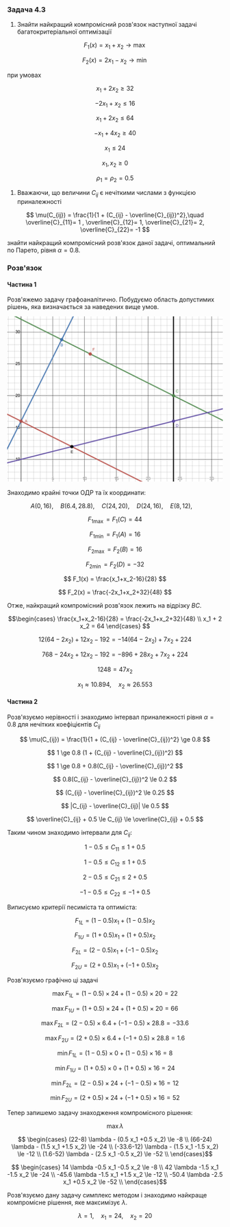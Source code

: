 ### Задача 4.3

1. Знайти найкращий компромісний розв'язок наступної задачі багатокритеріальної оптимізації 

$$ F_1(x) = x_1+x_2 \rightarrow \max$$

$$ F_2(x) = 2x_1-x_2 \rightarrow \min$$

при умовах 

$$ x_1 + 2 x_2 \ge 32 $$

$$ -2 x_1 + x_2 \le 16 $$

$$ x_1 + 2 x_2 \le 64 $$

$$ - x_1 + 4 x_2 \ge 40 $$

$$ x_1 \le 24 $$

$$ x_1, x_2 \ge 0 $$

$$ \rho_1 = \rho_2 = 0.5 $$

1. Вважаючи, що величини $C_{ij}$ є нечіткими числами з функцією приналежності
   
$$ \mu(C_{ij}) = \frac{1}{1 + (C_{ij} - \overline{C}_{ij})^2},\quad 
\overline{C}_{11}= 1 , 
\overline{C}_{12}= 1, 
\overline{C}_{21}= 2, 
\overline{C}_{22}= -1
$$

знайти найкращий компромісний розв'язок даної задачі, оптимальний по Парето, рівня $\alpha=0.8$. 

### Розв'язок

#### Частина 1

Розв'яжемо задачу графоаналітично. Побудуємо область допустимих рішень, яка визначається за наведених вище умов.

![](Screenshot%202021-12-25%20at%2017.47.53.png)

Знаходимо крайні точки ОДР та їх координати:

$$ A(0, 16), \quad
B(6.4, 28.8), \quad
C(24, 20), \quad
D(24, 16), \quad
E(8, 12), \quad $$

$$ F_{1 \max} = F_1(C) = 44 $$

$$ F_{1 \min} = F_1(A) = 16 $$

$$ F_{2 \max} = F_2(B) = 16 $$

$$ F_{2 \min} = F_2(D) = -32 $$

$$ F_1(x) = \frac{x_1+x_2-16}{28} $$

$$ F_2(x) = \frac{-2x_1+x_2+32}{48} $$

Отже, найкращий компромісний розв'язок лежить на відрізку $BC$.

$$\begin{cases}
\frac{x_1+x_2-16}{28} = \frac{-2x_1+x_2+32}{48} \\
x_1 + 2 x_2 = 64 
\end{cases}
$$

$$ 12 (64 - 2 x_2) + 12 x_2 - 192 = -14 (64 - 2 x_2) + 7 x_2 + 224 $$

$$ 768 - 24 x_2 + 12 x_2 - 192 = -896 + 28 x_2 + 7 x_2 + 224 $$

$$ 1248 = 47 x_2 $$

$$ x_1 \approx 10.894, \quad x_2 \approx 26.553 $$

#### Частина 2

Розв'язуємо нерівності і знаходимо інтервал приналежності рівня $\alpha=0.8$ для нечітких коефіцієнтів $C_{ij}$

$$ \mu(C_{ij}) = \frac{1}{1 + (C_{ij} - \overline{C}_{ij})^2} \ge 0.8 $$

$$ 1 \ge 0.8 (1 + (C_{ij} - \overline{C}_{ij})^2) $$

$$ 1 \ge 0.8 + 0.8(C_{ij} - \overline{C}_{ij})^2 $$

$$ 0.8(C_{ij} - \overline{C}_{ij})^2 \le 0.2 $$

$$ (C_{ij} - \overline{C}_{ij})^2 \le 0.25 $$

$$ |C_{ij} - \overline{C}_{ij}| \le 0.5 $$

$$ \overline{C}_{ij} + 0.5 \le C_{ij} \le \overline{C}_{ij} + 0.5 $$

Таким чином знаходимо інтервали для $C_{ij}$:

$$ 1 - 0.5 \le C_{11} \le 1 + 0.5 $$

$$ 1 - 0.5 \le C_{12} \le 1 + 0.5 $$

$$ 2 - 0.5 \le C_{21} \le 2 + 0.5 $$

$$ -1 - 0.5 \le C_{22} \le -1 + 0.5 $$

Виписуємо критерії песиміста та оптиміста:

$$ F_{1L} = (1 - 0.5) x_1 + (1 - 0.5) x_2 $$

$$ F_{1U} = (1 + 0.5) x_1 + (1 + 0.5) x_2 $$

$$ F_{2L} = (2 - 0.5) x_1 + (-1 - 0.5) x_2 $$

$$ F_{2U} = (2 + 0.5) x_1 + (-1 + 0.5) x_2 $$

Розв'язуємо графічно ці задачі

$$\max F_{1L} = (1 - 0.5) \times 24 + (1 - 0.5) \times 20 = 22$$

$$\max F_{1U} = (1 + 0.5) \times 24 + (1 + 0.5) \times 20 = 66 $$

$$\max F_{2L} = (2 - 0.5) \times 6.4 + (-1 - 0.5) \times 28.8 = -33.6 $$

$$\max F_{2U} = (2 + 0.5) \times 6.4 + (-1 + 0.5) \times 28.8 = 1.6 $$

$$\min F_{1L} = (1 - 0.5) \times 0 + (1 - 0.5) \times 16 = 8 $$

$$\min F_{1U} = (1 + 0.5) \times 0 + (1 + 0.5) \times 16 = 24 $$

$$\min F_{2L} = (2 - 0.5) \times 24 + (-1 - 0.5) \times 16 = 12 $$

$$\min F_{2U} = (2 + 0.5) \times 24 + (-1 + 0.5) \times 16 = 52 $$

Тепер запишемо задачу знаходження компромісного рішення:

$$ \max \lambda $$

$$ \begin{cases}
(22-8) \lambda - (0.5 x_1 +0.5 x_2) \le -8 \\
(66-24) \lambda - (1.5 x_1 +1.5 x_2) \le -24 \\
(-33.6-12) \lambda - (1.5 x_1 -1.5 x_2) \le -12 \\
(1.6-52) \lambda - (2.5 x_1 -0.5 x_2) \le -52 \\
\end{cases}$$

$$ \begin{cases}
14 \lambda -0.5 x_1 -0.5 x_2 \le -8 \\
42 \lambda -1.5 x_1 -1.5 x_2 \le -24 \\
-45.6 \lambda -1.5 x_1 +1.5 x_2 \le -12 \\
-50.4 \lambda -2.5 x_1 +0.5 x_2 \le -52 \\
\end{cases}$$

Розв'язуємо дану задачу симплекс методом і знаходимо найкраще компромісне рішення, яке максимізує $\lambda$.

$$ \lambda = 1,\quad x_1 =24,\quad x_2 =20 $$